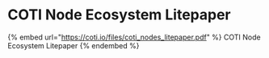 # COTI Node Ecosystem Litepaper



{% embed url="https://coti.io/files/coti_nodes_litepaper.pdf" %}
COTI Node Ecosystem Litepaper
{% endembed %}

